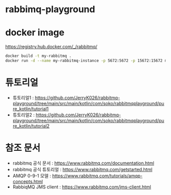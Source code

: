 # rabbimq-playground

# docker image
https://registry.hub.docker.com/_/rabbitmq/

```bash
docker build -t my-rabbitmq .
docker run -d --name my-rabbitmq-instance -p 5672:5672 -p 15672:15672 my-rabbitmq
```

# 튜토리얼
- 튜토리얼1 : https://github.com/JerryK026/rabbitmq-playground/tree/main/src/main/kotlin/com/soko/rabbitmqplayground/pure_kotlin/tutorial1
- 튜토리얼2 : https://github.com/JerryK026/rabbitmq-playground/tree/main/src/main/kotlin/com/soko/rabbitmqplayground/pure_kotlin/tutorial2

# 참조 문서
- rabbitmq 공식 문서 : https://www.rabbitmq.com/documentation.html
- rabbitmq 공식 튜토리얼 : https://www.rabbitmq.com/getstarted.html
- AMQP 0-9-1 모델 : https://www.rabbitmq.com/tutorials/amqp-concepts.html
- RabbiqMQ JMS client : https://www.rabbitmq.com/jms-client.html